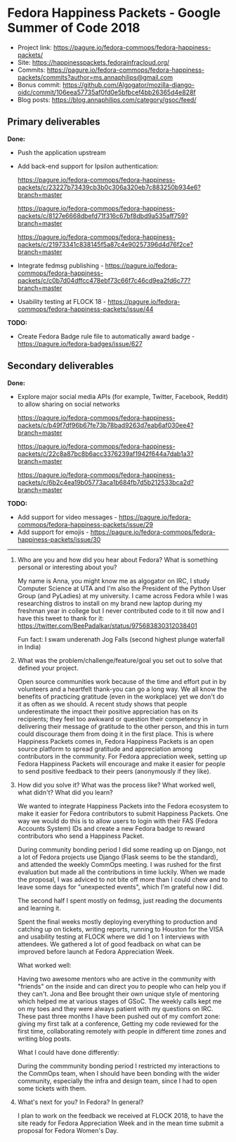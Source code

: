 # Fedora Happiness Packets - Google Summer of Code 2018

* Project link: https://pagure.io/fedora-commops/fedora-happiness-packets/
* Site: https://happinesspackets.fedorainfracloud.org/
* Commits: https://pagure.io/fedora-commops/fedora-happiness-packets/commits?author=ms.annaphilips@gmail.com
* Bonus commit:
https://github.com/Algogator/mozilla-django-oidc/commit/106eea57735af0fd0e5bfbcef4bb26365d4e828f
* Blog posts: https://blog.annaphilips.com/category/gsoc/feed/

Primary deliverables
------
**Done:**
* Push the application upstream
* Add back-end support for Ipsilon authentication: 

   https://pagure.io/fedora-commops/fedora-happiness-packets/c/23227b73439cb3b0c306a320eb7c883250b934e6?branch=master
   
   https://pagure.io/fedora-commops/fedora-happiness-packets/c/8127e6668dbefd71f316c67bf8dbd9a535aff759?branch=master
   
   https://pagure.io/fedora-commops/fedora-happiness-packets/c/21973341c838145f5a87c4e90257396d4d76f2ce?branch=master
   
* Integrate fedmsg publishing - https://pagure.io/fedora-commops/fedora-happiness-packets/c/c0b7d04dffcc478ebf73c66f7c46cd9ea2fd6c77?branch=master

* Usability testing at FLOCK 18 - https://pagure.io/fedora-commops/fedora-happiness-packets/issue/44

**TODO:**
* Create Fedora Badge rule file to automatically award badge - https://pagure.io/fedora-badges/issue/627

Secondary deliverables
------
**Done:**
* Explore major social media APIs (for example, Twitter, Facebook, Reddit) to allow sharing on social networks

   https://pagure.io/fedora-commops/fedora-happiness-packets/c/b49f7df96b67fe73b78bad9263d7eab6af030ee4?branch=master
   
   https://pagure.io/fedora-commops/fedora-happiness-packets/c/22c8a87bc8b6acc3376239af1942f644a7dab1a3?branch=master
   
   https://pagure.io/fedora-commops/fedora-happiness-packets/c/6b2c4ea19b05773aca1b684fb7d5b212533bca2d?branch=master

**TODO:**
* Add support for video messages - https://pagure.io/fedora-commops/fedora-happiness-packets/issue/29
* Add support for emojis - https://pagure.io/fedora-commops/fedora-happiness-packets/issue/30
---
1. Who are you and how did you hear about Fedora?  What is something personal or interesting about you?

    My name is Anna, you might know me as algogator on IRC, I study Computer Science at UTA and I'm also the President of the Python User Group (and PyLadies) at my university. I came across Fedora while I was researching distros to install on my brand new laptop during my freshman year in college but I never contributed code to it till now and I have this tweet to thank for it:  https://twitter.com/BeePadalkar/status/975683830312038401 
    
    Fun fact: I swam underenath Jog Falls (second highest plunge waterfall in India)
    
2. What was the problem/challenge/feature/goal you set out to solve that defined your project.
    
    Open source communities work because of the time and effort put in by volunteers and a heartfelt thank-you can go a long way. We all know the benefits of practicing gratitude (even in the workplace) yet we don't do it as often as we should. A recent study shows that people underestimate the impact their positive appreciation has on its recipients; they feel too awkward or question their competency in delivering their message of gratitude to the other person, and this in turn could discourage them from doing it in the first place. This is where Happiness Packets comes in, Fedora Happiness Packets is an open source platform to spread gratitude and appreciation among contributors in the community. For Fedora appreciation week, setting up Fedora Happiness Packets will encourage and make it easier for people to send positive feedback to their peers (anonymously if they like). 

3. How did you solve it?  What was the process like?  What worked well, what didn't?  What did you learn?
 
   We wanted to integrate Happiness Packets into the Fedora ecosystem to make it easier for Fedora contributors to submit Happiness Packets. One way we would do this is to allow users to login with their FAS (Fedora Accounts System) IDs and create a new Fedora badge to reward contributors who send a Happiness Packet. 
 
   During community bonding period I did some reading up on Django, not a lot of Fedora projects use Django (Flask seems to be the standard), and attended the weekly CommOps meeting. I was rushed for the first evaluation but made all the contributions in time luckily. When we made the proposal, I was adviced to not bite off more than I could chew and to leave some days for "unexpected events", which I'm grateful now I did. 

   The second half I spent mostly on fedmsg, just reading the documents and learning it. 

   Spent the final weeks mostly deploying everything to production and catching up on tickets, writing reports, running to Houston for the VISA and usability testing at FLOCK where we did 1 on 1 interviews with attendees. We gathered a lot of good feadback on what can be improved before launch at Fedora Appreciation Week.
   
   What worked well:

      Having two awesome mentors who are active in the community with "friends" on the inside and can direct you to people who can help you if they can't. Jona and Bee brought their own unique style of mentoring which helped me at various stages of GSoC. The weekly calls kept me on my toes and they were always patient with my questions on IRC. These past three months I have been pushed out of my comfort zone: giving my first talk at a conference, Getting my code reviewed for the first time, collaborating remotely with people in different time zones and writing blog posts.
    
   What I could have done differently:

      During the commmunity bonding period I restricted my interactions to the CommOps team, when I should have been bonding with the wider community, especially the infra and design team, since I had to open some tickets with them. 
    
4. What's next for you? In Fedora? In general?

   I plan to work on the feedback we received at FLOCK 2018, to have the site ready for Fedora Appreciation Week and in the mean time submit a proposal for Fedora Women's Day.

